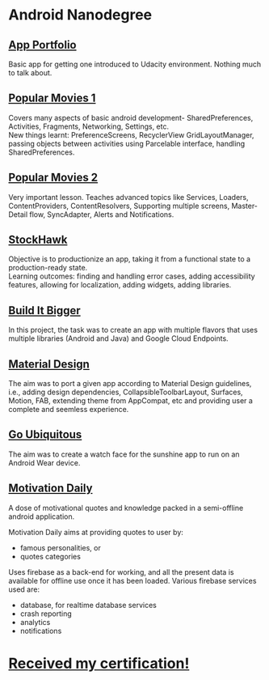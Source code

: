 # Android Nanodegree

## [App Portfolio](https://github.com/GurpreetSK95/My-App-Portfolio)
Basic app for getting one introduced to Udacity environment. Nothing much to talk about.

## [Popular Movies 1](https://github.com/GurpreetSK95/PopularMovies1)
Covers many aspects of basic android development- SharedPreferences, Activities, Fragments, Networking, Settings, etc.  
New things learnt: PreferenceScreens, RecyclerView GridLayoutManager, passing objects between activities using Parcelable interface, handling SharedPreferences.

## [Popular Movies 2](https://github.com/GurpreetSK95/PopularMovies2)
Very important lesson. Teaches advanced topics like Services, Loaders, ContentProviders, ContentResolvers, Supporting multiple screens, Master-Detail flow, SyncAdapter, Alerts and Notifications.

## [StockHawk](https://github.com/GurpreetSK95/StockHawk)
Objective is to productionize an app, taking it from a functional state to a production-ready state.  
Learning outcomes: finding and handling error cases, adding accessibility features, allowing for localization, adding widgets, adding libraries.

## [Build It Bigger](https://github.com/GurpreetSK95/Jokestar)
In this project, the task was to create an app with multiple flavors that uses multiple libraries (Android and Java) and Google Cloud Endpoints.

## [Material Design](https://github.com/GurpreetSK95/MaterializeXYZReader)
The aim was to port a given app according to Material Design guidelines, i.e., adding design dependencies, CollapsibleToolbarLayout, Surfaces, Motion, FAB, extending theme from AppCompat, etc and providing user a complete and seemless experience.

## [Go Ubiquitous](https://github.com/GurpreetSK95/Wear-It)
The aim was to create a watch face for the sunshine app to run on an Android Wear device. 

## [Motivation Daily](https://github.com/GurpreetSK95/Motivation-Daily)
A dose of motivational quotes and knowledge packed in a semi-offline android application.

Motivation Daily aims at providing quotes to user by:
* famous personalities, or
* quotes categories

Uses firebase as a back-end for working, and all the present data is available for offline use once it has been loaded. Various firebase services used are:
* database, for realtime database services
* crash reporting
* analytics
* notifications


# [Received my certification!](https://goo.gl/BiRZA3)
